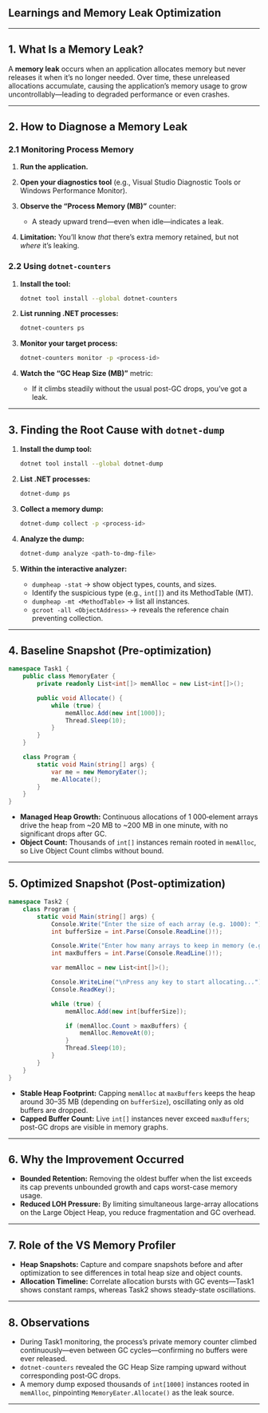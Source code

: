 ## Learnings and Memory Leak Optimization

---

## 1. What Is a Memory Leak?

A **memory leak** occurs when an application allocates memory but never releases it when it’s no longer needed. Over time, these unreleased allocations accumulate, causing the application’s memory usage to grow uncontrollably—leading to degraded performance or even crashes.

---

## 2. How to Diagnose a Memory Leak

### 2.1 Monitoring Process Memory

1. **Run the application.**
2. **Open your diagnostics tool** (e.g., Visual Studio Diagnostic Tools or Windows Performance Monitor).
3. **Observe the “Process Memory (MB)”** counter:

   * A steady upward trend—even when idle—indicates a leak.
4. **Limitation:** You’ll know *that* there’s extra memory retained, but not *where* it’s leaking.

### 2.2 Using `dotnet-counters`

1. **Install the tool:**

   ```bash
   dotnet tool install --global dotnet-counters
   ```
2. **List running .NET processes:**

   ```bash
   dotnet-counters ps
   ```
3. **Monitor your target process:**

   ```bash
   dotnet-counters monitor -p <process-id>
   ```
4. **Watch the “GC Heap Size (MB)”** metric:

   * If it climbs steadily without the usual post-GC drops, you’ve got a leak.

---

## 3. Finding the Root Cause with `dotnet-dump`

1. **Install the dump tool:**

   ```bash
   dotnet tool install --global dotnet-dump
   ```
2. **List .NET processes:**

   ```bash
   dotnet-dump ps
   ```
3. **Collect a memory dump:**

   ```bash
   dotnet-dump collect -p <process-id>
   ```
4. **Analyze the dump:**

   ```bash
   dotnet-dump analyze <path-to-dmp-file>
   ```
5. **Within the interactive analyzer:**

   * `dumpheap -stat` → show object types, counts, and sizes.
   * Identify the suspicious type (e.g., `int[]`) and its MethodTable (MT).
   * `dumpheap -mt <MethodTable>` → list all instances.
   * `gcroot -all <ObjectAddress>` → reveals the reference chain preventing collection.

---

## 4. Baseline Snapshot (Pre-optimization)

```csharp
namespace Task1 {
    public class MemoryEater {
        private readonly List<int[]> memAlloc = new List<int[]>();

        public void Allocate() {
            while (true) {
                memAlloc.Add(new int[1000]);
                Thread.Sleep(10);
            }
        }
    }

    class Program {
        static void Main(string[] args) {
            var me = new MemoryEater();
            me.Allocate();
        }
    }
}
```

* **Managed Heap Growth:**
  Continuous allocations of 1 000‐element arrays drive the heap from \~20 MB to \~200 MB in one minute, with no significant drops after GC.
* **Object Count:**
  Thousands of `int[]` instances remain rooted in `memAlloc`, so Live Object Count climbs without bound.

---

## 5. Optimized Snapshot (Post-optimization)

```csharp
namespace Task2 {
    class Program {
        static void Main(string[] args) {
            Console.Write("Enter the size of each array (e.g. 1000): ");
            int bufferSize = int.Parse(Console.ReadLine()!);

            Console.Write("Enter how many arrays to keep in memory (e.g. 100): ");
            int maxBuffers = int.Parse(Console.ReadLine()!);

            var memAlloc = new List<int[]>();

            Console.WriteLine("\nPress any key to start allocating...");
            Console.ReadKey();

            while (true) {
                memAlloc.Add(new int[bufferSize]);

                if (memAlloc.Count > maxBuffers) {
                    memAlloc.RemoveAt(0);
                }
                Thread.Sleep(10);
            }
        }
    }
}
```

* **Stable Heap Footprint:**
  Capping `memAlloc` at `maxBuffers` keeps the heap around 30–35 MB (depending on `bufferSize`), oscillating only as old buffers are dropped.
* **Capped Buffer Count:**
  Live `int[]` instances never exceed `maxBuffers`; post-GC drops are visible in memory graphs.

---

## 6. Why the Improvement Occurred

* **Bounded Retention:**
  Removing the oldest buffer when the list exceeds its cap prevents unbounded growth and caps worst-case memory usage.
* **Reduced LOH Pressure:**
  By limiting simultaneous large-array allocations on the Large Object Heap, you reduce fragmentation and GC overhead.

---

## 7. Role of the VS Memory Profiler

* **Heap Snapshots:**
  Capture and compare snapshots before and after optimization to see differences in total heap size and object counts.
* **Allocation Timeline:**
  Correlate allocation bursts with GC events—Task1 shows constant ramps, whereas Task2 shows steady-state oscillations.

---

## 8. Observations

* During Task1 monitoring, the process’s private memory counter climbed continuously—even between GC cycles—confirming no buffers were ever released.
* `dotnet-counters` revealed the GC Heap Size ramping upward without corresponding post‐GC drops.
* A memory dump exposed thousands of `int[1000]` instances rooted in `memAlloc`, pinpointing `MemoryEater.Allocate()` as the leak source.

---
